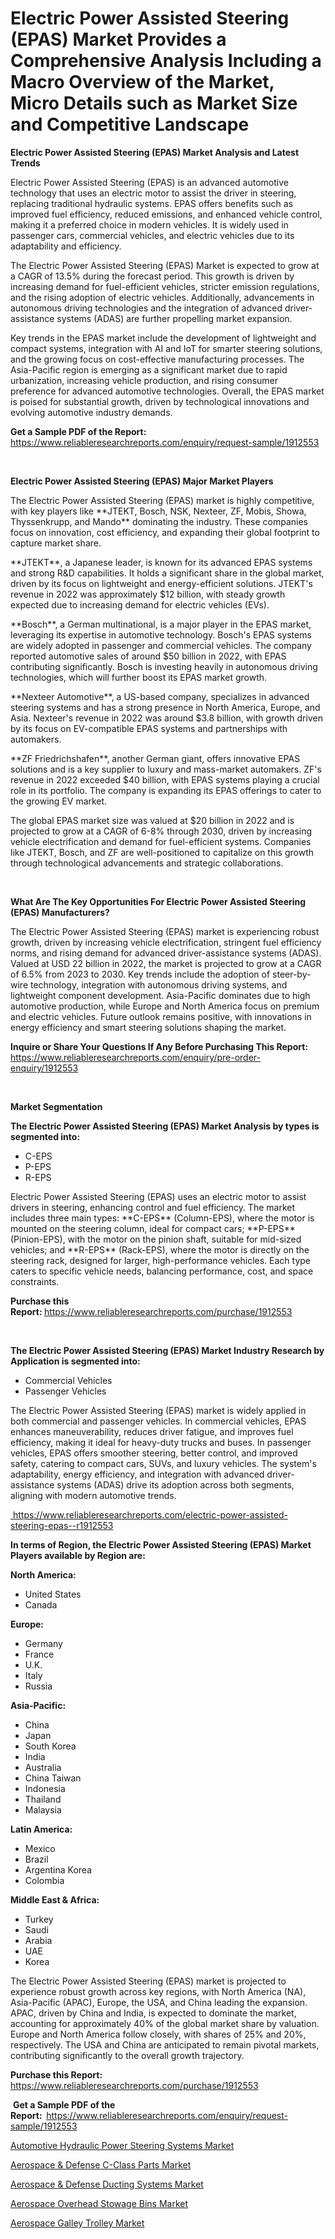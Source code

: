 <p><h1>Electric Power Assisted Steering (EPAS) Market Provides a Comprehensive Analysis Including a Macro Overview of the Market, Micro Details such as Market Size and Competitive Landscape</h1></p><p><strong>Electric Power Assisted Steering (EPAS) Market Analysis and Latest Trends</strong></p>
<p><p>Electric Power Assisted Steering (EPAS) is an advanced automotive technology that uses an electric motor to assist the driver in steering, replacing traditional hydraulic systems. EPAS offers benefits such as improved fuel efficiency, reduced emissions, and enhanced vehicle control, making it a preferred choice in modern vehicles. It is widely used in passenger cars, commercial vehicles, and electric vehicles due to its adaptability and efficiency.</p><p>The Electric Power Assisted Steering (EPAS) Market is expected to grow at a CAGR of 13.5% during the forecast period. This growth is driven by increasing demand for fuel-efficient vehicles, stricter emission regulations, and the rising adoption of electric vehicles. Additionally, advancements in autonomous driving technologies and the integration of advanced driver-assistance systems (ADAS) are further propelling market expansion.</p><p>Key trends in the EPAS market include the development of lightweight and compact systems, integration with AI and IoT for smarter steering solutions, and the growing focus on cost-effective manufacturing processes. The Asia-Pacific region is emerging as a significant market due to rapid urbanization, increasing vehicle production, and rising consumer preference for advanced automotive technologies. Overall, the EPAS market is poised for substantial growth, driven by technological innovations and evolving automotive industry demands.</p></p>
<p><strong>Get a Sample PDF of the Report:&nbsp;</strong> <a href="https://www.reliableresearchreports.com/enquiry/request-sample/1912553?utm_campaign=8&utm_medium=2&utm_source=Github&utm_content=ia&utm_term=24012025&utm_id=electric-power-assisted-steering-epas">https://www.reliableresearchreports.com/enquiry/request-sample/1912553</a></p>
<p>&nbsp;</p>
<p><strong>Electric Power Assisted Steering (EPAS) Major Market Players</strong></p>
<p><p>The Electric Power Assisted Steering (EPAS) market is highly competitive, with key players like **JTEKT, Bosch, NSK, Nexteer, ZF, Mobis, Showa, Thyssenkrupp, and Mando** dominating the industry. These companies focus on innovation, cost efficiency, and expanding their global footprint to capture market share.</p><p>**JTEKT**, a Japanese leader, is known for its advanced EPAS systems and strong R&D capabilities. It holds a significant share in the global market, driven by its focus on lightweight and energy-efficient solutions. JTEKT's revenue in 2022 was approximately $12 billion, with steady growth expected due to increasing demand for electric vehicles (EVs).</p><p>**Bosch**, a German multinational, is a major player in the EPAS market, leveraging its expertise in automotive technology. Bosch's EPAS systems are widely adopted in passenger and commercial vehicles. The company reported automotive sales of around $50 billion in 2022, with EPAS contributing significantly. Bosch is investing heavily in autonomous driving technologies, which will further boost its EPAS market growth.</p><p>**Nexteer Automotive**, a US-based company, specializes in advanced steering systems and has a strong presence in North America, Europe, and Asia. Nexteer's revenue in 2022 was around $3.8 billion, with growth driven by its focus on EV-compatible EPAS systems and partnerships with automakers.</p><p>**ZF Friedrichshafen**, another German giant, offers innovative EPAS solutions and is a key supplier to luxury and mass-market automakers. ZF's revenue in 2022 exceeded $40 billion, with EPAS systems playing a crucial role in its portfolio. The company is expanding its EPAS offerings to cater to the growing EV market.</p><p>The global EPAS market size was valued at $20 billion in 2022 and is projected to grow at a CAGR of 6-8% through 2030, driven by increasing vehicle electrification and demand for fuel-efficient systems. Companies like JTEKT, Bosch, and ZF are well-positioned to capitalize on this growth through technological advancements and strategic collaborations.</p></p>
<p>&nbsp;</p>
<p><strong>What Are The Key Opportunities For Electric Power Assisted Steering (EPAS) Manufacturers?</strong></p>
<p><p>The Electric Power Assisted Steering (EPAS) market is experiencing robust growth, driven by increasing vehicle electrification, stringent fuel efficiency norms, and rising demand for advanced driver-assistance systems (ADAS). Valued at USD 22 billion in 2022, the market is projected to grow at a CAGR of 6.5% from 2023 to 2030. Key trends include the adoption of steer-by-wire technology, integration with autonomous driving systems, and lightweight component development. Asia-Pacific dominates due to high automotive production, while Europe and North America focus on premium and electric vehicles. Future outlook remains positive, with innovations in energy efficiency and smart steering solutions shaping the market.</p></p>
<p><strong>Inquire or Share Your Questions If Any Before Purchasing This Report:</strong> <a href="https://www.reliableresearchreports.com/enquiry/pre-order-enquiry/1912553?utm_campaign=8&utm_medium=2&utm_source=Github&utm_content=ia&utm_term=24012025&utm_id=electric-power-assisted-steering-epas">https://www.reliableresearchreports.com/enquiry/pre-order-enquiry/1912553</a></p>
<p>&nbsp;</p>
<p><strong>Market Segmentation</strong></p>
<p><strong>The Electric Power Assisted Steering (EPAS) Market Analysis by types is segmented into:</strong></p>
<p><ul><li>C-EPS</li><li>P-EPS</li><li>R-EPS</li></ul></p>
<p><p>Electric Power Assisted Steering (EPAS) uses an electric motor to assist drivers in steering, enhancing control and fuel efficiency. The market includes three main types: **C-EPS** (Column-EPS), where the motor is mounted on the steering column, ideal for compact cars; **P-EPS** (Pinion-EPS), with the motor on the pinion shaft, suitable for mid-sized vehicles; and **R-EPS** (Rack-EPS), where the motor is directly on the steering rack, designed for larger, high-performance vehicles. Each type caters to specific vehicle needs, balancing performance, cost, and space constraints.</p></p>
<p><strong>Purchase this Report:&nbsp;</strong><a href="https://www.reliableresearchreports.com/purchase/1912553?utm_campaign=8&utm_medium=2&utm_source=Github&utm_content=ia&utm_term=24012025&utm_id=electric-power-assisted-steering-epas">https://www.reliableresearchreports.com/purchase/1912553</a></p>
<p>&nbsp;</p>
<p><strong>The Electric Power Assisted Steering (EPAS) Market Industry Research by Application is segmented into:</strong></p>
<p><ul><li>Commercial Vehicles</li><li>Passenger Vehicles</li></ul></p>
<p><p>The Electric Power Assisted Steering (EPAS) market is widely applied in both commercial and passenger vehicles. In commercial vehicles, EPAS enhances maneuverability, reduces driver fatigue, and improves fuel efficiency, making it ideal for heavy-duty trucks and buses. In passenger vehicles, EPAS offers smoother steering, better control, and improved safety, catering to compact cars, SUVs, and luxury vehicles. The system's adaptability, energy efficiency, and integration with advanced driver-assistance systems (ADAS) drive its adoption across both segments, aligning with modern automotive trends.</p></p>
<p><a href="https://www.reliableresearchreports.com/electric-power-assisted-steering-epas--r1912553?utm_campaign=8&utm_medium=2&utm_source=Github&utm_content=ia&utm_term=24012025&utm_id=electric-power-assisted-steering-epas">&nbsp;https://www.reliableresearchreports.com/electric-power-assisted-steering-epas--r1912553</a></p>
<p><strong>In terms of Region, the Electric Power Assisted Steering (EPAS) Market Players available by Region are:</strong></p>
<p>
    <p> <strong> North America: </strong>
        <ul>
            <li>United States</li>
            <li>Canada</li>
        </ul>
        </p> 
    <p> <strong> Europe: </strong>
        <ul>
            <li>Germany</li>
            <li>France</li>
            <li>U.K.</li>
            <li>Italy</li>
            <li>Russia</li>
        </ul>
        </p> 
    <p> <strong> Asia-Pacific: </strong>
        <ul>
            <li>China</li>
            <li>Japan</li>
            <li>South Korea</li>
            <li>India</li>
            <li>Australia</li>
            <li>China Taiwan</li>
            <li>Indonesia</li>
            <li>Thailand</li>
            <li>Malaysia</li>
        </ul>
        </p> 
    <p> <strong> Latin America: </strong>
        <ul>
            <li>Mexico</li>
            <li>Brazil</li>
            <li>Argentina Korea</li>
            <li>Colombia</li>
        </ul>
        </p> 
    <p> <strong> Middle East & Africa: </strong>
        <ul>
            <li>Turkey</li>
            <li>Saudi</li>
            <li>Arabia</li>
            <li>UAE</li>
            <li>Korea</li>
        </ul>
    </p>
    </p>
<p><p>The Electric Power Assisted Steering (EPAS) market is projected to experience robust growth across key regions, with North America (NA), Asia-Pacific (APAC), Europe, the USA, and China leading the expansion. APAC, driven by China and India, is expected to dominate the market, accounting for approximately 40% of the global market share by valuation. Europe and North America follow closely, with shares of 25% and 20%, respectively. The USA and China are anticipated to remain pivotal markets, contributing significantly to the overall growth trajectory.</p></p>
<p><strong>Purchase this Report: </strong><a href="https://www.reliableresearchreports.com/purchase/1912553?utm_campaign=8&utm_medium=2&utm_source=Github&utm_content=ia&utm_term=24012025&utm_id=electric-power-assisted-steering-epas">https://www.reliableresearchreports.com/purchase/1912553</a></p>
<p>&nbsp;<strong>Get a Sample PDF of the Report:&nbsp;&nbsp;</strong><a href="https://www.reliableresearchreports.com/enquiry/request-sample/1912553?utm_campaign=8&utm_medium=2&utm_source=Github&utm_content=ia&utm_term=24012025&utm_id=electric-power-assisted-steering-epas">https://www.reliableresearchreports.com/enquiry/request-sample/1912553</a></p>
<p><strong></strong></p>
<p><p><a href="https://github.com/toldenargelia86/Market-Research-Report-List-1/blob/main/automotive-hydraulic-power-steering-systems-market.md?utm_campaign=8&utm_medium=2&utm_source=Github&utm_content=ia&utm_term=24012025&utm_id=electric-power-assisted-steering-epas">Automotive Hydraulic Power Steering Systems Market</a></p><p><a href="https://github.com/wileonie19657/Market-Research-Report-List-1/blob/main/aerospace-defense-c-class-parts-market.md?utm_campaign=8&utm_medium=2&utm_source=Github&utm_content=ia&utm_term=24012025&utm_id=electric-power-assisted-steering-epas">Aerospace & Defense C-Class Parts Market</a></p><p><a href="https://github.com/mcfred89/Market-Research-Report-List-1/blob/main/aerospace-defense-ducting-systems-market.md?utm_campaign=8&utm_medium=2&utm_source=Github&utm_content=ia&utm_term=24012025&utm_id=electric-power-assisted-steering-epas">Aerospace & Defense Ducting Systems Market</a></p><p><a href="https://github.com/bornergabrielle89/Market-Research-Report-List-1/blob/main/aerospace-overhead-stowage-bins-market.md?utm_campaign=8&utm_medium=2&utm_source=Github&utm_content=ia&utm_term=24012025&utm_id=electric-power-assisted-steering-epas">Aerospace Overhead Stowage Bins Market</a></p><p><a href="https://github.com/comasnickie/Market-Research-Report-List-1/blob/main/aerospace-galley-trolley-market.md?utm_campaign=8&utm_medium=2&utm_source=Github&utm_content=ia&utm_term=24012025&utm_id=electric-power-assisted-steering-epas">Aerospace Galley Trolley Market</a></p></p>